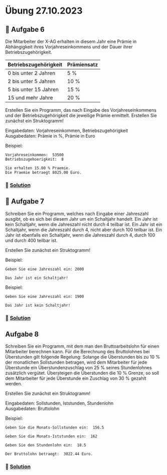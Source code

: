 # Übung 27.10.2023

## 🥇 Aufgabe 6

Die Mitarbeiter der X-AG erhalten in diesem Jahr eine Prämie in Abhängigkeit ihres Vorjahreseinkommens und der Dauer
ihrer Betriebszugehörigkeit.

| Betriebszugehörigkeit | Prämiensatz |
|-----------------------|-------------|
| 0 bis unter 2 Jahren  | 5 %         |
| 2 bis unter 5 Jahren  | 10 %        |
| 5 bis unter 15 Jahren | 15 %        |
| 15 und mehr Jahre     | 20 %        |

Erstellen Sie ein Programm, das nach Eingabe des Vorjahreseinkommens und der Betriebszugehörigkeit die jeweilige Prämie
ermittelt. Erstellen Sie zunächst ein Struktogramm!

Eingabedaten: Vorjahreseinkommen, Betriebszugehörigkeit  
Ausgabedaten: Prämie in %, Prämie in Euro

Beispiel:

```shell
Vorjahreseinkommen:  53500
Betriebszugehoerigkeit:  8

Sie erhalten 15.00 % Praemie.
Die Praemie betraegt 8025.00 Euro.
```

### 📜 [Solution](solution_6.cpp)

## 🥈 Aufgabe 7

Schreiben Sie ein Programm, welches nach Eingabe einer Jahreszahl ausgibt, ob es sich bei diesem Jahr um ein Schaltjahr
handelt.
Ein Jahr ist kein Schaltjahr, wenn die Jahreszahl nicht durch 4 teilbar ist.
Ein Jahr ist ein Schaltjahr, wenn die Jahreszahl durch 4, nicht aber durch 100 teilbar ist.
Ein Jahr ist ebenfalls ein Schaltjahr, wenn die Jahreszahl durch 4, durch 100 und durch 400 teilbar ist.

Erstellen Sie zunächst ein Struktogramm!

Beispiel:

```shell
Geben Sie eine Jahreszahl ein: 2000

Das Jahr ist ein Schaltjahr!
```

Beispiel:

```shell
Geben Sie eine Jahreszahl ein: 1900

Das Jahr ist kein Schaltjahr!
```

### 📜 [Solution](solution_7.cpp)

## Aufgabe 8

Schreiben Sie ein Programm, mit dem man den Bruttoarbeitslohn für einen Mitarbeiter berechnen kann.
Für die Berechnung des Bruttolohnes bei Überstunden gilt folgende Regelung:
Solange die Überstunden bis zu 10 % der monatlichen Sollstunden betragen, wird dem Mitarbeiter für jede Überstunde ein
Überstundenzuschlag von 25 % seines Stundenlohnes zusätzlich vergütet.
Übersteigen die Überstunden die 10 % Grenze, so soll dem Mitarbeiter für jede Überstunde ein Zuschlag von 30 % gezahlt
werden.

Erstellen Sie zunächst ein Struktogramm!

Eingabedaten: Sollstunden, Iststunden, Stundenlohn  
Ausgabedaten: Bruttolohn

Beispiel:

```shell
Geben Sie die Monats-Sollstunden ein:  156.5

Geben Sie die Monats-Iststunden ein:  162

Geben Sie den Stundenlohn ein:  18.5

Der Bruttolohn betraegt:  3022.44 Euro.
```

### 📜 [Solution](solution_8.cpp)